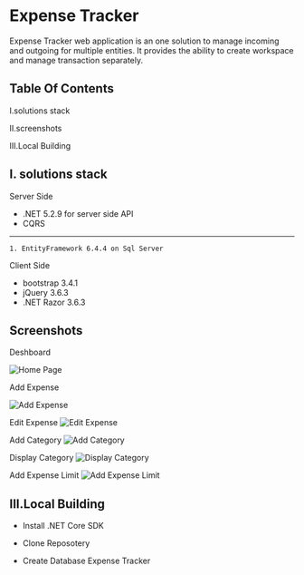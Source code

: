 
# Expense Tracker

Expense Tracker web application is an one solution to manage incoming and outgoing for multiple entities. It provides the ability to create workspace and manage transaction separately.



## Table Of Contents

I.solutions stack 

II.screenshots

III.Local Building


## I. solutions stack

Server Side

- .NET 5.2.9 for server side API
- CQRS
***     
    1. EntityFramework 6.4.4 on Sql Server
    
Client Side

- bootstrap 3.4.1
- jQuery 3.6.3
- .NET Razor 3.6.3





## Screenshots

Deshboard

![Home Page](https://user-images.githubusercontent.com/53286381/212391964-440acae2-70b1-46c8-947c-c364075079d2.png)

Add Expense

![Add Expense](https://user-images.githubusercontent.com/53286381/212392010-b19d24a6-bb3d-49b2-8c1a-e8349e80fcb2.png)

Edit Expense
![Edit Expense](https://user-images.githubusercontent.com/53286381/212392051-3bb1755a-d756-44d2-9648-f668572ad354.png)

Add Category
![Add Category](https://user-images.githubusercontent.com/53286381/212392096-4679c152-aaa6-4c34-ab04-04b1ab69d773.png)

Display Category
![Display Category](https://user-images.githubusercontent.com/53286381/212392118-1ccbb067-bd30-416c-8ad1-964e94e14d12.png)

Add Expense Limit
![Add Expense Limit](https://user-images.githubusercontent.com/53286381/212392163-dbedbd08-0620-478b-a166-7ae68df2a799.png)



## III.Local Building

- Install .NET Core SDK

- Clone Reposotery 

- Create Database Expense Tracker



